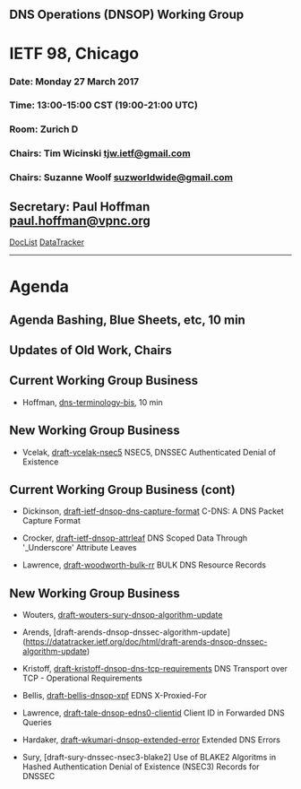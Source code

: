 ## DNS Operations (DNSOP) Working Group
# IETF 98, Chicago

### Date: Monday 27 March 2017
### Time: 13:00-15:00 CST (19:00-21:00 UTC)
### Room: Zurich D
### Chairs: Tim Wicinski <tjw.ietf@gmail.com>
### Chairs: Suzanne Woolf <suzworldwide@gmail.com>

## Secretary: Paul Hoffman <paul.hoffman@vpnc.org>

[DocList](https://svn.tools.ietf.org/svn/wg/dnsop/doclist.html)
[DataTracker](https://datatracker.ietf.org/wg/dnsop/documents/)

---
# Agenda
##  Agenda Bashing, Blue Sheets, etc,  10 min

## Updates of Old Work, Chairs

## Current Working Group Business

* Hoffman, [dns-terminology-bis](https://datatracker.ietf.org/doc/draft-ietf-dnsop-terminology-bis/), 10 min

## New Working Group Business 

* Vcelak, [draft-vcelak-nsec5](https://datatracker.ietf.org/doc/html/draft-vcelak-nsec5)
    NSEC5, DNSSEC Authenticated Denial of Existence

## Current Working Group Business (cont)

* Dickinson, [draft-ietf-dnsop-dns-capture-format](https://datatracker.ietf.org/doc/html/draft-ietf-dnsop-dns-capture-format)
    C-DNS: A DNS Packet Capture Format

* Crocker, [draft-ietf-dnsop-attrleaf](https://datatracker.ietf.org/doc/html/draft-ietf-dnsop-attrleaf)
    DNS Scoped Data Through '_Underscore' Attribute Leaves

* Lawrence, [draft-woodworth-bulk-rr](https://datatracker.ietf.org/doc/html/draft-woodworth-bulk-rr)
    BULK DNS Resource Records

## New Working Group Business

* Wouters, [draft-wouters-sury-dnsop-algorithm-update](https://datatracker.ietf.org/doc/html/draft-wouters-sury-dnsop-algorithm-update)
* Arends, [draft-arends-dnsop-dnssec-algorithm-update]
(https://datatracker.ietf.org/doc/html/draft-arends-dnsop-dnssec-algorithm-update)

* Kristoff, [draft-kristoff-dnsop-dns-tcp-requirements](https://datatracker.ietf.org/doc/html/draft-kristoff-dnsop-dns-tcp-requirements)
    DNS Transport over TCP - Operational Requirements

* Bellis, [draft-bellis-dnsop-xpf](https://datatracker.ietf.org/doc/html/draft-bellis-dnsop-xpf)
    EDNS X-Proxied-For

* Lawrence, [draft-tale-dnsop-edns0-clientid](https://datatracker.ietf.org/doc/html/draft-tale-dnsop-edns0-clientid)
    Client ID in Forwarded DNS Queries

* Hardaker, [draft-wkumari-dnsop-extended-error](https://datatracker.ietf.org/doc/html/draft-wkumari-dnsop-extended-error)
    Extended DNS Errors

* Sury, [draft-sury-dnssec-nsec3-blake2]
    Use of BLAKE2 Algoritms in Hashed Authentication Denial of Existence (NSEC3) Records for DNSSEC
